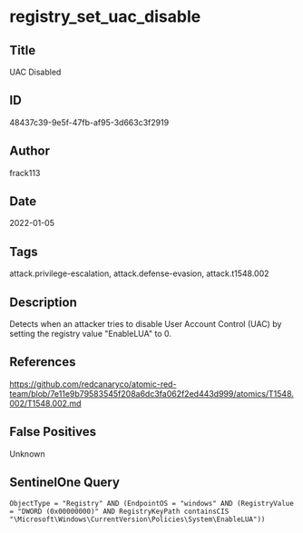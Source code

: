 # registry_set_uac_disable

## Title
UAC Disabled

## ID
48437c39-9e5f-47fb-af95-3d663c3f2919

## Author
frack113

## Date
2022-01-05

## Tags
attack.privilege-escalation, attack.defense-evasion, attack.t1548.002

## Description
Detects when an attacker tries to disable User Account Control (UAC) by setting the registry value "EnableLUA" to 0.


## References
https://github.com/redcanaryco/atomic-red-team/blob/7e11e9b79583545f208a6dc3fa062f2ed443d999/atomics/T1548.002/T1548.002.md

## False Positives
Unknown

## SentinelOne Query
```
ObjectType = "Registry" AND (EndpointOS = "windows" AND (RegistryValue = "DWORD (0x00000000)" AND RegistryKeyPath containsCIS "\Microsoft\Windows\CurrentVersion\Policies\System\EnableLUA"))

```